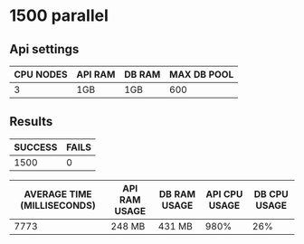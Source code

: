 # 1500 parallel

## Api settings

| CPU NODES | API RAM | DB RAM | MAX DB POOL |
| --------- | ------- | ------ | ----------- |
| 3         | 1GB     | 1GB    | 600         |

## Results

| SUCCESS | FAILS |
| ------- | ----- |
| 1500    | 0     |

| AVERAGE TIME (MILLISECONDS) | API RAM USAGE | DB RAM USAGE | API CPU USAGE | DB CPU USAGE |
| --------------------------- | ------------- | ------------ | ------------- | ------------ |
| 7773                        | 248 MB        | 431 MB       | 980%          | 26%          |
